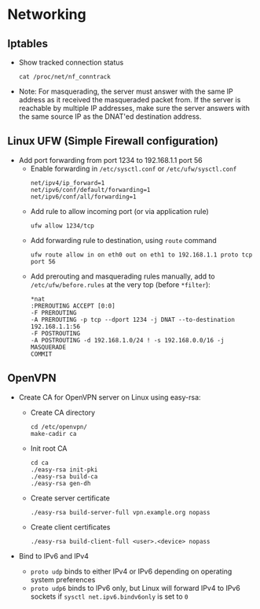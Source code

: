 Networking
==========

Iptables
--------

- Show tracked connection status
  ```
  cat /proc/net/nf_conntrack
  ```
- Note: For masquerading, the server must answer with the same IP address as it received the masqueraded packet from. 
  If the server is reachable by multiple IP addresses, make sure the server answers with the same source IP as the DNAT'ed destination address.

Linux UFW (Simple Firewall configuration)
------------------------------------------

- Add port forwarding from port 1234 to 192.168.1.1 port 56
  - Enable forwarding in `/etc/sysctl.conf` or `/etc/ufw/sysctl.conf`
    ```
    net/ipv4/ip_forward=1
    net/ipv6/conf/default/forwarding=1
    net/ipv6/conf/all/forwarding=1
    ```
  - Add rule to allow incoming port (or via application rule)
    ```
    ufw allow 1234/tcp
    ```
  - Add forwarding rule to destination, using `route` command
    ```
    ufw route allow in on eth0 out on eth1 to 192.168.1.1 proto tcp port 56
    ```
  - Add prerouting and masquerading rules manually, add to `/etc/ufw/before.rules` at the very top (before `*filter`):
    ```
    *nat
    :PREROUTING ACCEPT [0:0]
    -F PREROUTING
    -A PREROUTING -p tcp --dport 1234 -j DNAT --to-destination 192.168.1.1:56
    -F POSTROUTING
    -A POSTROUTING -d 192.168.1.0/24 ! -s 192.168.0.0/16 -j MASQUERADE
    COMMIT
    ```

OpenVPN
-------

- Create CA for OpenVPN server on Linux using easy-rsa:
  - Create CA directory
    ```
    cd /etc/openvpn/
    make-cadir ca
    ```
  - Init root CA
    ```
    cd ca
    ./easy-rsa init-pki
    ./easy-rsa build-ca
    ./easy-rsa gen-dh
    ```
  - Create server certificate
    ```
    ./easy-rsa build-server-full vpn.example.org nopass
    ```
  - Create client certificates
    ```
    ./easy-rsa build-client-full <user>.<device> nopass
    ```

- Bind to IPv6 and IPv4
  - `proto udp` binds to either IPv4 or IPv6 depending on operating system preferences
  - `proto udp6` binds to IPv6 only, but Linux will forward IPv4 to IPv6 sockets if `sysctl net.ipv6.bindv6only` is set to `0`


